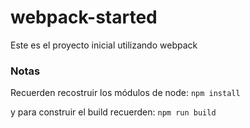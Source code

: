 # webpack-started

Este es el proyecto inicial utilizando webpack

### Notas 

Recuerden recostruir los módulos de node: ```npm install ```

y para construir el build recuerden:  ``` npm run build ```